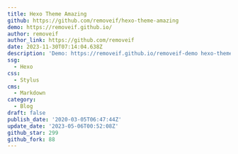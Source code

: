 ```yaml
---
title: Hexo Theme Amazing
github: https://github.com/removeif/hexo-theme-amazing
demo: https://removeif.github.io/
author: removeif
author_link: https://github.com/removeif
date: 2023-11-30T07:14:04.638Z
description: 'Demo: https://removeif.github.io/removeif-demo hexo-theme'
ssg:
  - Hexo
css:
  - Stylus
cms:
  - Markdown
category:
  - Blog
draft: false
publish_date: '2020-03-05T06:47:44Z'
update_date: '2023-05-06T00:52:08Z'
github_star: 299
github_fork: 88
---
```

